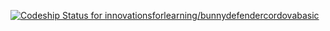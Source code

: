 [ ![Codeship Status for innovationsforlearning/bunnydefendercordovabasic](https://codeship.com/projects/b086e980-8b3f-0132-8e1e-76c1126cf0b3/status?branch=master)](https://codeship.com/projects/60277)
